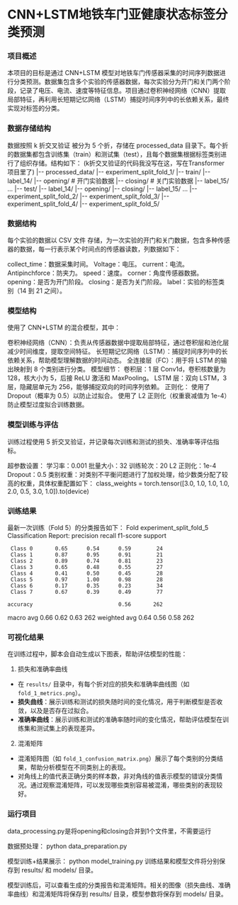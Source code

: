 # CNN+LSTM地铁车门亚健康状态标签分类预测


### **项目概述**

本项目的目标是通过 CNN+LSTM 模型对地铁车门传感器采集的时间序列数据进行分类预测。数据集包含多个实验的传感器数据，每次实验分为开门和关门两个阶段，记录了电压、电流、速度等特征信息。项目通过卷积神经网络（CNN）提取局部特征，再利用长短期记忆网络（LSTM）捕捉时间序列中的长依赖关系，最终实现对标签的分类。

### **数据存储结构**

数据按照 k 折交叉验证 被分为 5 个折，存储在 processed_data 目录下。每个折的数据集都包含训练集（train）和测试集（test），且每个数据集根据标签类别进行了组织存储。结构如下：
(k折交叉验证的代码我没写在这，写在Transformer项目里了)
|-- processed_data/
    |-- experiment_split_fold_1/
        |-- train/
            |-- label_14/
                |-- opening/      # 开门实验数据
                |-- closing/      # 关门实验数据
            |-- label_15/
                ...
        |-- test/
            |-- label_14/
                |-- opening/
                |-- closing/
            |-- label_15/
                ...
    |-- experiment_split_fold_2/
    |-- experiment_split_fold_3/
    |-- experiment_split_fold_4/
    |-- experiment_split_fold_5/

### **数据结构**

每个实验的数据以 CSV 文件 存储，为一次实验的开门和关门数据，包含多种传感器的数据，每一行表示某个时间点的传感器读数，列数据如下：

collect_time：数据采集时间。
Voltage：电压。
current：电流。
Antipinchforce：防夹力。
speed：速度。
corner：角度传感器数据。
opening：是否为开门阶段。
closing：是否为关门阶段。
label：实验的标签类别（14 到 21 之间）。

### **模型结构**

使用了 CNN+LSTM 的混合模型，其中：

卷积神经网络（CNN）：负责从传感器数据中提取局部特征，通过卷积层和池化层减少时间维度，提取空间特征。
长短期记忆网络（LSTM）：捕捉时间序列中的长依赖关系，帮助模型理解数据的时间动态。
全连接层（FC）：用于将 LSTM 的输出映射到 8 个类别进行分类。
模型细节：
卷积层：1 层 Conv1d，卷积核数量为 128，核大小为 5，后接 ReLU 激活和 MaxPooling。
LSTM 层：双向 LSTM，3 层，隐藏层单元为 256，能够捕捉双向的时间序列依赖。
正则化：
使用了 Dropout（概率为 0.5）以防止过拟合。
使用了 L2 正则化（权重衰减值为 1e-4）防止模型过度拟合训练数据。

### **模型训练与评估**

训练过程使用 5 折交叉验证，并记录每次训练和测试的损失、准确率等评估指标。

超参数设置：
学习率：0.001
批量大小：32
训练轮次：20
L2 正则化：1e-4
Dropout：0.5
类别权重：对类别不平衡问题进行了加权处理，给少数类分配了较高的权重，具体权重配置如下：
class_weights = torch.tensor([3.0, 1.0, 1.0, 1.0, 2.0, 0.5, 3.0, 1.0]).to(device)

### **训练结果**

最新一次训练（Fold 5）的分类报告如下：
Fold experiment_split_fold_5 Classification Report:
              precision    recall  f1-score   support

     Class 0       0.65      0.54      0.59        24
     Class 1       0.87      0.95      0.91        21
     Class 2       0.89      0.74      0.81        23
     Class 3       0.65      0.48      0.55        27
     Class 4       0.41      0.50      0.45        28
     Class 5       0.97      1.00      0.98        28
     Class 6       0.17      0.35      0.23        34
     Class 7       0.67      0.39      0.49        77

    accuracy                           0.56       262
   macro avg       0.66      0.62      0.63       262
weighted avg       0.64      0.56      0.58       262

### 可视化结果

在训练过程中，脚本会自动生成以下图表，帮助评估模型的性能：

1. 损失和准确率曲线

- 在 `results/` 目录中，有每个折对应的损失和准确率曲线图（如 `fold_1_metrics.png`）。
- **损失曲线**：展示训练和测试的损失随时间的变化情况，用于判断模型是否收敛，以及是否存在过拟合。
- **准确率曲线**：展示训练和测试的准确率随时间的变化情况，帮助评估模型在训练集和测试集上的表现差异。

2. 混淆矩阵

- 混淆矩阵图（如 `fold_1_confusion_matrix.png`）展示了每个类别的分类结果，帮助分析模型在不同类别上的表现。
- 对角线上的值代表正确分类的样本数，非对角线的值表示模型的错误分类情况。通过观察混淆矩阵，可以发现哪些类别容易被混淆，哪些类别的表现较好。

### 运行项目

data_processing.py是将opening和closing合并到1个文件里，不需要运行

数据预处理：
python data_preparation.py

模型训练+结果展示：
python model_training.py
训练结果和模型文件将分别保存到 results/ 和 models/ 目录。

模型训练后，可以查看生成的分类报告和混淆矩阵。相关的图像（损失曲线、准确率曲线）和混淆矩阵将保存到 results/ 目录，模型参数将保存到 models/ 目录。